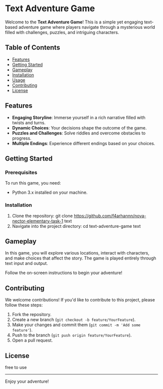 # Text Adventure Game

Welcome to the **Text Adventure Game**! This is a simple yet engaging text-based adventure game where players navigate through a mysterious world filled with challenges, puzzles, and intriguing characters. 

## Table of Contents
- [Features](#features)
- [Getting Started](#getting-started)
- [Gameplay](#gameplay)
- [Installation](#installation)
- [Usage](#usage)
- [Contributing](#contributing)
- [License](#license)

## Features
- **Engaging Storyline**: Immerse yourself in a rich narrative filled with twists and turns.
- **Dynamic Choices**: Your decisions shape the outcome of the game.
- **Puzzles and Challenges**: Solve riddles and overcome obstacles to progress.
- **Multiple Endings**: Experience different endings based on your choices.

## Getting Started

### Prerequisites
To run this game, you need:
- Python 3.x installed on your machine.

### Installation
1. Clone the repository:
git clone https://github.com/f4arhannn/nova-nector-elementary-task-1
text
2. Navigate into the project directory:
cd text-adventure-game
text

## Gameplay
In this game, you will explore various locations, interact with characters, and make choices that affect the story. The game is played entirely through text input and output.

Follow the on-screen instructions to begin your adventure!

## Contributing
We welcome contributions! If you'd like to contribute to this project, please follow these steps:
1. Fork the repository.
2. Create a new branch (`git checkout -b feature/YourFeature`).
3. Make your changes and commit them (`git commit -m 'Add some feature'`).
4. Push to the branch (`git push origin feature/YourFeature`).
5. Open a pull request.

## License
free to use

---

Enjoy your adventure!
